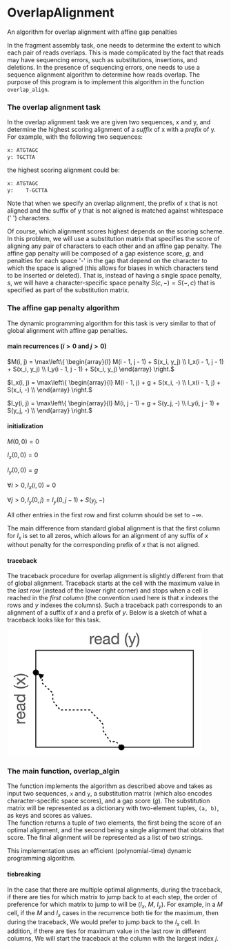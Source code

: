 # OverlapAlignment
An algorithm for overlap alignment with affine gap penalties


In the fragment assembly task, one needs to determine the extent to which each pair of reads overlaps.  This is made complicated by the fact that reads may have sequencing errors, such as substitutions, insertions, and deletions.  In the presence of sequencing errors, one needs to use a sequence alignment algorithm to determine how reads overlap.
The purpose of this program is to implement this algorithm in the function `overlap_align`.

### The overlap alignment task

In the overlap alignment task we are given two sequences, x and y, and determine the highest scoring alignment of a *suffix* of x with a *prefix* of y.  For example, with the following two sequences:

    x: ATGTAGC
    y: TGCTTA
    
the highest scoring alignment could be:

    x: ATGTAGC   
    y:    T-GCTTA

Note that when we specify an overlap alignment, the prefix of x that is not aligned and the suffix of y that is not aligned is matched against whitespace (' ') characters.

Of course, which alignment scores highest depends on the scoring scheme.  In this problem, we will use a substitution matrix that specifies the score of aligning any pair of characters to each other and an affine gap penalty.  The affine gap penalty will be composed of a gap existence score, $g$, and penalties for each space '-' in the gap that depend on the character to which the space is aligned (this allows for biases in which characters tend to be inserted or deleted).  That is, instead of having a single space penalty, $s$, we will have a character-specific space penalty $S(c, -) = S(-, c)$ that is specified as part of the substitution matrix.

### The affine gap penalty algorithm  
The dynamic programming algorithm for this task is very similar to that of global alignment with affine gap penalties.  
#### main recurrences ($i > 0$ and $j > 0$)

$M(i, j) = \max\left\{
\begin{array}{l}
M(i - 1, j - 1) + S(x_i, y_j) \\
I_x(i - 1, j - 1) + S(x_i, y_j) \\
I_y(i - 1, j - 1) + S(x_i, y_j)
\end{array}
\right.$

$I_x(i, j) = \max\left\{
\begin{array}{l}
M(i - 1, j) + g + S(x_i, -) \\
I_x(i - 1, j) + S(x_i, -) \\
\end{array}
\right.$

$I_y(i, j) = \max\left\{
\begin{array}{l}
M(i, j - 1) + g + S(y_j, -) \\
I_y(i, j - 1) + S(y_j, -) \\
\end{array}
\right.$

#### initialization

$M(0, 0) = 0$

$I_x(0, 0) = 0$

$I_y(0, 0) = g$

$\forall i > 0, I_x(i, 0) = 0$

$\forall j > 0, I_y(0, j) = I_y(0, j-1) + S(y_j, -)$

All other entries in the first row and first column should be set to $-\infty$.

The main difference from standard global alignment is that the first column for $I_x$ is set to all zeros, which allows for an alignment of any suffix of $x$ without penalty for the corresponding prefix of $x$ that is not aligned.

#### traceback
The traceback procedure for overlap alignment is slightly different from that of global alignment.  Traceback starts at the cell with the maximum value in the *last row* (instead of the lower right corner) and stops when a cell is reached in the *first column* (the convention used here is that $x$ indexes the rows and $y$ indexes the columns).  Such a traceback path corresponds to an alignment of a suffix of $x$ and a prefix of $y$.  Below is a sketch of what a traceback looks like for this task.

![traceback example sketch](traceback.png)

### The main function, overlap_algin
The function implements the algorithm as described above and takes as input two sequences, `x` and `y`, a substitution matrix (which also encodes character-specific space scores), and a gap score ($g$).  The substitution matrix will be represented as a dictionary with two-element tuples, `(a, b)`, as keys and scores as values.  
The function returns a tuple of two elements, the first being the score of an optimal alignment, and the second being a single alignment that obtains that score. 
The final alignment will be represented as a list of two strings.  

This implementation uses an efficient (polynomial-time) dynamic programming algorithm.

#### tiebreaking
In the case that there are multiple optimal alignments, during the traceback, if there are ties for which matrix to jump back to at each step, the order of preference for which matrix to jump to will be ($I_x$, $M$, $I_y$).  For example, in a $M$ cell, if the $M$ and $I_x$ cases in the recurrence both tie for the maximum, then during the traceback, We would prefer to jump back to the $I_x$ cell.  In addition, if there are ties for maximum value in the last row in different columns, We will start the traceback at the column with the largest index $j$.
